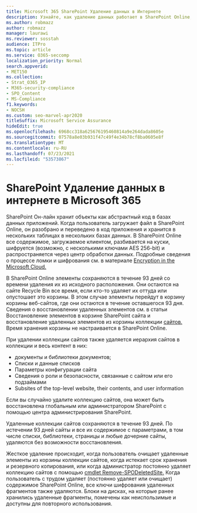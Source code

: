 ```yaml
---
title: Microsoft 365 SharePoint Удаление данных в Интернете
description: Узнайте, как удаление данных работает в SharePoint Online, например, где хранится удаленный контент и как долго.
ms.author: robmazz
author: robmazz
manager: laurawi
ms.reviewer: sosstah
audience: ITPro
ms.topic: article
ms.service: O365-seccomp
localization_priority: Normal
search.appverid:
- MET150
ms.collection:
- Strat_O365_IP
- M365-security-compliance
- SPO_Content
- MS-Compliance
f1.keywords:
- NOCSH
ms.custom: seo-marvel-apr2020
titleSuffix: Microsoft Service Assurance
hideEdit: true
ms.openlocfilehash: 6968cc318a625676195460814a9e264dada8605e
ms.sourcegitcommit: 07578a8e03b931f47c49f4e34b78cf8ba0605e8f
ms.translationtype: MT
ms.contentlocale: ru-RU
ms.lasthandoff: 07/23/2021
ms.locfileid: "53573867"
---
```

# <a name="sharepoint-online-data-deletion-in-microsoft-365"></a>SharePoint Удаление данных в интернете в Microsoft 365

SharePoint Он-лайн хранит объекты как абстрактный код в базах данных приложений. Когда пользователь загружает файл в SharePoint Online, он разобрано и переведено в код приложения и хранится в нескольких таблицах в нескольких базах данных. В SharePoint Online все содержимое, загружаемое клиентом, разбивается на куски, шифруется (возможно, с несколькими ключами AES 256-bit) и распространяется через центр обработки данных. Подробные сведения о процессе ломки и шифрования см. в материале [Encryption in the Microsoft Cloud.](/microsoft-365/compliance/office-365-encryption-in-the-microsoft-cloud-overview) 

В SharePoint Online элементы сохраняются в течение 93 дней со времени удаления их из исходного расположения. Они остаются на сайте Recycle Bin все время, если кто-то удаляет их оттуда или опустошает это корзины. В этом случае элементы перейдут в корзину корзины веб-сайтов, где они остаются в течение оставшегося 93 дня. Сведения о восстановлении удаленных [](https://support.office.com/article/6df466b6-55f2-4898-8d6e-c0dff851a0be#ID0EAADAAA=Online
) элементов см. в статьи Восстановление элементов в корзине SharePoint сайта и восстановление удаленных элементов из корзины коллекции [сайтов.](https://support.office.com/article/5fa924ee-16d7-487b-9a0a-021b9062d14b) Время хранения корзины не настраивается в SharePoint Online.

При удалении коллекции сайтов также удаляется иерархия сайтов в коллекции и весь контент в них:

- документы и библиотеки документов;
- Списки и данные списков
- Параметры конфигурации сайта
- Сведения о роли и безопасности, связанные с сайтом или его подзаймами
- Subsites of the top-level website, their contents, and user information

Если вы случайно удалите коллекцию сайтов, она может быть восстановлена глобальным или администратором SharePoint с помощью центра администрирования SharePoint.

Удаленные коллекции сайтов сохраняются в течение 93 дней. По истечении 93 дней сайты и все их содержимое с параметрами, в том числе списки, библиотеки, страницы и любые дочерние сайты, удаляются без возможности восстановления.

Жесткое удаление происходит, когда пользователь очищает удаленные элементы из корзины коллекции сайтов, когда истекает срок хранения и резервного копирования, или когда администратор постоянно удаляет коллекцию сайтов с помощью [cmdlet Remove-SPODeletedSite.](/powershell/module/sharepoint-online/remove-spodeletedsite) Когда пользователь с трудом удаляет (постоянно удаляет или очищает) содержимое SharePoint Online, все ключи шифрования удаленных фрагментов также удаляются. Блоки на дисках, на которые ранее хранились удаленные фрагменты, помечены как неиспользимые и доступны для повторного использования.
